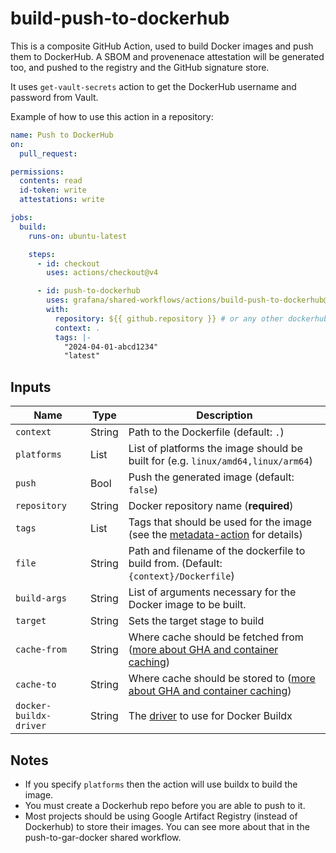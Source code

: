 # build-push-to-dockerhub

This is a composite GitHub Action, used to build Docker images and push them to
DockerHub. A SBOM and provenenace attestation will be generated too, and pushed
to the registry and the GitHub signature store.

It uses `get-vault-secrets` action to get the DockerHub username and password from Vault.

Example of how to use this action in a repository:

```yaml
name: Push to DockerHub
on:
  pull_request:

permissions:
  contents: read
  id-token: write
  attestations: write

jobs:
  build:
    runs-on: ubuntu-latest

    steps:
      - id: checkout
        uses: actions/checkout@v4

      - id: push-to-dockerhub
        uses: grafana/shared-workflows/actions/build-push-to-dockerhub@main
        with:
          repository: ${{ github.repository }} # or any other dockerhub repository
          context: .
          tags: |-
            "2024-04-01-abcd1234"
            "latest"
```

## Inputs

| Name                   | Type   | Description                                                                                                                                                    |
| ---------------------- | ------ | -------------------------------------------------------------------------------------------------------------------------------------------------------------- |
| `context`              | String | Path to the Dockerfile (default: `.`)                                                                                                                          |
| `platforms`            | List   | List of platforms the image should be built for (e.g. `linux/amd64,linux/arm64`)                                                                               |
| `push`                 | Bool   | Push the generated image (default: `false`)                                                                                                                    |
| `repository`           | String | Docker repository name (**required**)                                                                                                                          |
| `tags`                 | List   | Tags that should be used for the image (see the [metadata-action][mda] for details)                                                                            |
| `file`                 | String | Path and filename of the dockerfile to build from. (Default: `{context}/Dockerfile`)                                                                           |
| `build-args`           | String | List of arguments necessary for the Docker image to be built.                                                                                                  |
| `target`               | String | Sets the target stage to build                                                                                                                                 |
| `cache-from`           | String | Where cache should be fetched from ([more about GHA and container caching](https://www.kenmuse.com/blog/implementing-docker-layer-caching-in-github-actions/)) |
| `cache-to`             | String | Where cache should be stored to ([more about GHA and container caching](https://www.kenmuse.com/blog/implementing-docker-layer-caching-in-github-actions/))    |
| `docker-buildx-driver` | String | The [driver](https://github.com/docker/setup-buildx-action/tree/v3/?tab=readme-ov-file#customizing) to use for Docker Buildx                                   |

[mda]: https://github.com/docker/metadata-action?tab=readme-ov-file#tags-input

## Notes

- If you specify `platforms` then the action will use buildx to build the image.
- You must create a Dockerhub repo before you are able to push to it.
- Most projects should be using Google Artifact Registry (instead of Dockerhub) to store their images. You can see more about that in the push-to-gar-docker shared workflow.
